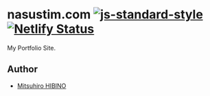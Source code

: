 # nasustim.com [![js-standard-style](https://img.shields.io/badge/code%20style-standard-brightgreen.svg)](http://standardjs.com) [![Netlify Status](https://api.netlify.com/api/v1/badges/2d9672f0-3c8e-4da1-a26c-a7288f5787ae/deploy-status)](https://app.netlify.com/sites/nasustim/deploys)

My Portfolio Site.

## Author

- [Mitsuhiro HIBINO](https://nasustim.com)